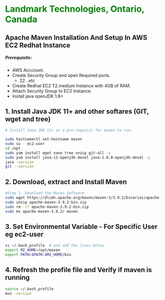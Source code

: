 #  **<span style="color:green">Landmark Technologies, Ontario, Canada</span>**

## Apache Maven Installation And Setup In AWS EC2 Redhat Instance
##### Prerequisite:
+ AWS Acccount.
+ Create Security Group and open Required ports.
   + 22 ..etc
+ Create Redhat EC2 T2.medium Instance with 4GB of RAM.
+ Attach Security Group to EC2 Instance.
+ Install java openJDK 1.8+

## 1. Install Java JDK 11+  and other softares (GIT, wget and tree)
``` sh
# Install Java JDK 11+ as a pre-requisit for maven to run.

sudo hostnamectl set-hostname maven
sudo su - ec2-user
cd /opt
sudo yum install wget nano tree unzip git-all -y
sudo yum install java-11-openjdk-devel java-1.8.0-openjdk-devel -y
java -version
git --version
```
## 2. Download, extract and Install Maven
``` sh
#Step 1. Download the Maven Software
sudo wget https://dlcdn.apache.org/maven/maven-3/3.9.2/binaries/apache-maven-3.9.2-bin.zip
sudo unzip apache-maven-3.9.2-bin.zip
sudo rm -rf apache-maven-3.9.2-bin.zip
sudo mv apache-maven-3.9.2/ maven
```
## 3. Set Environmental Variable  - For Specific User eg ec2-user
``` sh
vi ~/.bash_profile  # and add the lines below
export M2_HOME=/opt/maven
export PATH=$PATH:$M2_HOME/bin
```
## 4. Refresh the profile file and Verify if maven is running
```sh
source ~/.bash_profile
mvn -version
```

